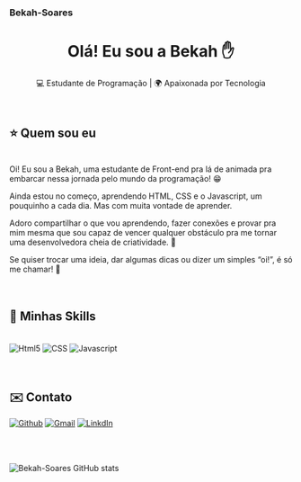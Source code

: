 ### Bekah-Soares
<h1 align="center">Olá! Eu sou a Bekah ✋</h1>


<p align="center">
  💻 Estudante de Programação | 🌍 Apaixonada por Tecnologia
</p><br>

## ⭐ Quem sou eu
<br>
Oi! Eu sou a Bekah, uma estudante de Front-end pra lá de animada pra embarcar nessa jornada pelo mundo da programação! 😁

Ainda estou no começo, aprendendo HTML, CSS e o Javascript, um pouquinho a cada dia. Mas com muita vontade de aprender.

Adoro compartilhar o que vou aprendendo, fazer conexões e provar pra mim mesma que sou capaz de vencer qualquer obstáculo pra me tornar uma desenvolvedora cheia de criatividade. 🌸

Se quiser trocar uma ideia, dar algumas dicas ou dizer um simples “oi!”, é só me chamar! 🌟
<br>
<br>
<br>

## 🚀 Minhas Skills
<div style="display:inline_block"><br>
  <img align="center" alt="Html5"src="https://img.shields.io/badge/HTML5-E34F26?style=flat&logo=html5&logoColor=white">
  <img align="center" alt="CSS" src="https://img.shields.io/badge/CSS3-1572B6?style=flat&logo=css3&logoColor=white">
  <img align="center" alt="Javascript" src="https://img.shields.io/badge/JavaScript-F7DF1E?style=flat&logo=javascript&logoColor=black">
</div>
<br><br>

## ✉️ Contato

[![Github](https://img.shields.io/badge/GitHub-181717?style=flat&logo=github&logoColor=white)](https://github.com/Bekah-Soares/Bekah-Soares)
[![Gmail](https://img.shields.io/badge/Gmail-EA4335?style=flat&logo=gmail&logoColor=white)](bekah.soaresx@gmail.com)
[![LinkdIn](https://img.shields.io/badge/LinkedIn-0A66C2?style=flat&logo=linkedin&logoColor=white)](www.linkedin.com/in/rebeca-soares-fernandes-campos-14b0ab312)
<br><br><br>

## 
![Bekah-Soares GitHub stats](https://github-readme-stats.vercel.app/api?username=Bekah-Soares&show_icons=true&theme=dracula)






